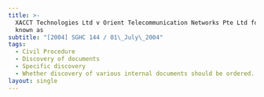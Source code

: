 ```yaml
---
title: >-
  XACCT Technologies Ltd v Orient Telecommunication Networks Pte Ltd formerly
  known as
subtitle: "[2004] SGHC 144 / 01\_July\_2004"
tags:
  - Civil Procedure
  - Discovery of documents
  - Specific discovery
  - Whether discovery of various internal documents should be ordered.
layout: single
---
```


